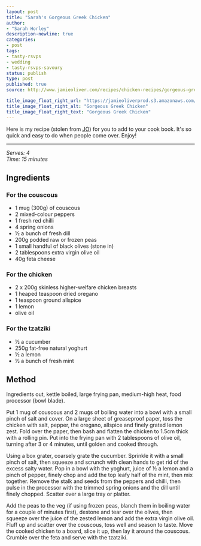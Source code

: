 ```yaml
---
layout: post
title: "Sarah's Gorgeous Greek Chicken"
author:
- "Sarah Horley"
description-newline: true
categories:
- post
tags:
- tasty-rsvps
- wedding
- tasty-rsvps-savoury
status: publish
type: post
published: true
source: http://www.jamieoliver.com/recipes/chicken-recipes/gorgeous-greek-chicken-with-herby-vegetable-couscous-tzatziki

title_image_float_right_url: "https://jamieoliverprod.s3.amazonaws.com/recipe-database/oldImages/xtra_med/858_1_1437997373.jpg"
title_image_float_right_alt: "Gorgeous Greek Chicken"
title_image_float_right_text: "Gorgeous Greek Chicken"
---
```


Here is my recipe (stolen from <abbr title="Jamie Oliver?">JO</abbr>) for you to add to your cook book. It's so quick and easy to do when people come over. Enjoy!

***

_Serves: 4_<br />
_Time: 15 minutes_

## Ingredients

### For the couscous

* 1 mug (300g) of couscous
* 2 mixed-colour peppers
* 1 fresh red chilli
* 4 spring onions
* ½ a bunch of fresh dill
* 200g podded raw or frozen peas
* 1 small handful of black olives (stone in)
* 2 tablespoons extra virgin olive oil
* 40g feta cheese

### For the chicken

* 2 x 200g skinless higher-welfare chicken breasts
* 1 heaped teaspoon dried oregano
* 1 teaspoon ground allspice
* 1 lemon
* olive oil

### For the tzatziki

* ½ a cucumber
* 250g fat-free natural yoghurt
* ½ a lemon
* ½ a bunch of fresh mint

## Method

Ingredients out, kettle boiled, large frying pan, medium-high heat, food processor (bowl blade).

Put 1 mug of couscous and 2 mugs of boiling water into a bowl with a small pinch of salt and cover. On a large sheet of greaseproof paper, toss the chicken with salt, pepper, the oregano, allspice and finely grated lemon zest. Fold over the paper, then bash and flatten the chicken to 1.5cm thick with a rolling pin. Put into the frying pan with 2 tablespoons of olive oil, turning after 3 or 4 minutes, until golden and cooked through.

Using a box grater, coarsely grate the cucumber. Sprinkle it with a small pinch of salt, then squeeze and scrunch with clean hands to get rid of the excess salty water. Pop in a bowl with the yoghurt, juice of ½ a lemon and a pinch of pepper, finely chop and add the top leafy half of the mint, then mix together. Remove the stalk and seeds from the peppers and chilli, then pulse in the processor with the trimmed spring onions and the dill until finely chopped. Scatter over a large tray or platter.

Add the peas to the veg (if using frozen peas, blanch them in boiling water for a couple of minutes first), destone and tear over the olives, then squeeze over the juice of the zested lemon and add the extra virgin olive oil. Fluff up and scatter over the couscous, toss well and season to taste. Move the cooked chicken to a board, slice it up, then lay it around the couscous. Crumble over the feta and serve with the tzatziki.
